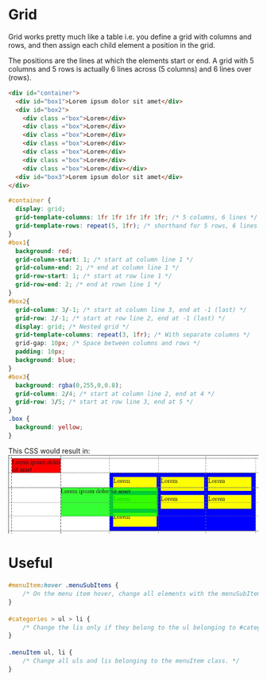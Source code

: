# Grid

Grid works pretty much like a table i.e. you define a grid with columns and rows, and then assign each child element a position in the grid.  

The positions are the lines at which the elements start or end. A grid with 5 columns and 5 rows is actually 6 lines across (5 columns) and 6 lines over (rows).

```html
<div id="container">
  <div id="box1">Lorem ipsum dolor sit amet</div>
  <div id="box2">
    <div class ="box">Lorem</div>
    <div class ="box">Lorem</div>
    <div class ="box">Lorem</div>
    <div class ="box">Lorem</div>
    <div class ="box">Lorem</div>
    <div class ="box">Lorem</div>
    <div class ="box">Lorem</div></div>
  <div id="box3">Lorem ipsum dolor sit amet</div>
</div>
```

```css
#container {
  display: grid;
  grid-template-columns: 1fr 1fr 1fr 1fr 1fr; /* 5 columns, 6 lines */
  grid-template-rows: repeat(5, 1fr); /* shorthand for 5 rows, 6 lines */
}
#box1{
  background: red;
  grid-column-start: 1; /* start at column line 1 */
  grid-column-end: 2; /* end at column line 1 */
  grid-row-start: 1; /* start at row line 1 */
  grid-row-end: 2; /* end at rown line 1 */
}
#box2{
  grid-column: 3/-1; /* start at column line 3, end at -1 (last) */
  grid-row: 2/-1; /* start at row line 2, end at -1 (last) */
  display: grid; /* Nested grid */
  grid-template-columns: repeat(3, 1fr); /* With separate columns */
  grid-gap: 10px; /* Space between columns and rows */
  padding: 10px;
  background: blue;
}
#box3{
  background: rgba(0,255,0,0.8);
  grid-column: 2/4; /* start at column line 2, end at 4 */
  grid-row: 3/5; /* start at row line 3, end at 5 */
}
.box {
  background: yellow;
}
```
This CSS would result in:  
![TEA](../pics/grid.jpg)

# Useful

```CSS
#menuItem:hover .menuSubItems {
    /* On the menu item hover, change all elements with the menuSubItems class. */
}

#categories > ul > li {
    /* Change the lis only if they belong to the ul belonging to #categories. */
}

.menuItem ul, li {
    /* Change all uls and lis belonging to the menuItem class. */
}
```
